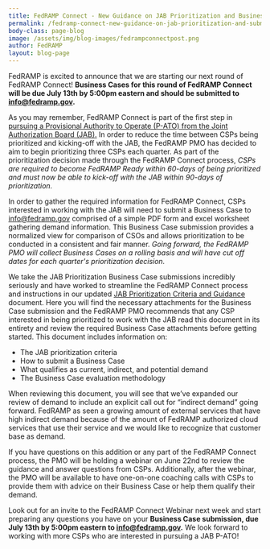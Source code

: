 ```yaml
---
title: FedRAMP Connect - New Guidance on JAB Prioritization and Business Cases due July 13! 
permalink: /fedramp-connect-new-guidance-on-jab-prioritization-and-submitting-a-business-case/
body-class: page-blog
image: /assets/img/blog-images/fedrampconnectpost.png
author: FedRAMP
layout: blog-page
---
```

FedRAMP is excited to announce that we are starting our next round of FedRAMP Connect! **Business Cases for this round of FedRAMP Connect will be due July 13th by 5:00pm eastern and should be submitted to info@fedramp.gov.** 

As you may remember, FedRAMP Connect is part of the first step in <a href="https://www.fedramp.gov/jab-authorization/">pursuing a Provisional Authority to Operate (P-ATO) from the Joint Authorization Board (JAB).</a> In order to reduce the time between CSPs being prioritized and kicking-off with the JAB, the FedRAMP PMO has decided to aim to begin prioritizing three CSPs each quarter. As part of the prioritization decision made through the FedRAMP Connect process, *CSPs are required to become FedRAMP Ready within 60-days of being prioritized and must now be able to kick-off with the JAB within 90-days of prioritization.* 


In order to gather the required information for FedRAMP Connect, CSPs interested in working with the JAB will need to submit a Business Case to info@fedramp.gov comprised of a simple PDF form and excel worksheet gathering demand information. This Business Case submission provides a normalized view for comparison of CSOs and allows prioritization to be conducted in a consistent and fair manner. *Going forward, the FedRAMP PMO will collect Business Cases on a rolling basis and will have cut off dates for each quarter's prioritization decision.*

We take the JAB Prioritization Business Case submissions incredibly seriously and have worked to streamline the FedRAMP Connect process and instructions in our updated <a href="{{site.baseurl}}/assets/resources/documents/CSP_JAB_P-ATO_Prioritization_Criteria_and_Guidance.pdf">JAB Prioritization Criteria and Guidance</a> document. Here you will find the necessary attachments for the Business Case submission and the FedRAMP PMO recommends that any CSP interested in being prioritized to work with the JAB read this document in its entirety and review the required Business Case attachments before getting started. This document includes information on:

* The JAB prioritization criteria 
* How to submit a Business Case 
* What qualifies as current, indirect, and potential demand 
* The Business Case evaluation methodology 

When reviewing this document, you will see that we’ve expanded our review of demand to include an explicit call out for “indirect demand” going forward. FedRAMP as seen a growing amount of external services that have high indirect demand because of the amount of FedRAMP authorized cloud services that use their service and we would like to recognize that customer base as demand.  

If you have questions on this addition or any part of the FedRAMP Connect process, the PMO will be holding a webinar on June 22nd to review the guidance and answer questions from CSPs. Additionally, after the webinar, the PMO will be available to have one-on-one coaching calls with CSPs to provide them with advice on their Business Case or help them qualify their demand. 

Look out for an invite to the FedRAMP Connect Webinar next week and start preparing any questions you have on your **Business Case submission, due July 13th by 5:00pm eastern to info@fedramp.gov.** We look forward to working with more CSPs who are interested in pursuing a JAB P-ATO! 
